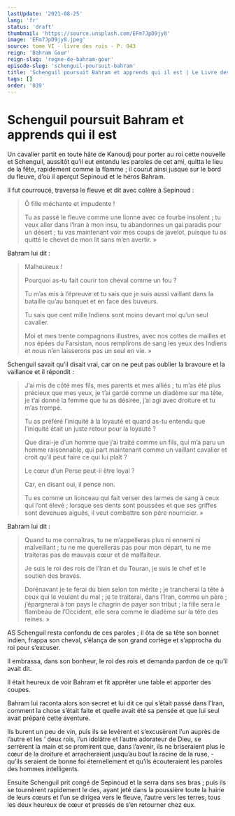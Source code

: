 ```yaml
---
lastUpdate: '2021-08-25'
lang: 'fr'
status: 'draft'
thumbnail: 'https://source.unsplash.com/EFm7JpD9jy8'
image: 'EFm7JpD9jy8.jpeg'
source: tome VI - livre des rois - P. 043
reign: 'Bahram Gour'
reign-slug: 'regne-de-bahram-gour'
episode-slug: 'schenguil-poursuit-bahram'
title: 'Schenguil poursuit Bahram et apprends qui il est | Le Livre des Rois | Shâhnâmeh'
tags: []
order: '039'
---
```


<!-- LTeX: language=fr -->

# Schenguil poursuit Bahram et apprends qui il est

Un cavalier partit en toute hâte de Kanoudj pour porter au roi cette nouvelle et Schenguil, aussitôt qu’il eut entendu les paroles de cet ami, quitta le lieu de la fête, rapidement comme la flamme ; il courut ainsi jusque sur le bord du fleuve, d’où il aperçut Sepinoud et le héros Bahram.

Il fut courroucé, traversa le fleuve et dit avec colère à Sepinoud :

> Ô fille méchante et impudente !
>
> Tu as passé le fleuve comme une lionne avec ce fourbe insolent ; tu veux aller dans l’Iran à mon insu, tu abandonnes un gai paradis pour un désert ; tu vas maintenant voir mes coups de javelot, puisque tu as quitté le chevet de mon lit sans m’en avertir. »

Bahram lui dit :

> Malheureux !
>
> Pourquoi as-tu fait courir ton cheval comme un fou ?
>
> Tu m’as mis à l’épreuve et tu sais que je suis aussi vaillant dans la bataille qu’au banquet et en face des buveurs.
>
> Tu sais que cent mille Indiens sont moins devant moi qu’un seul cavalier.
>
> Moi et mes trente compagnons illustres, avec nos cottes de mailles et nos épées du Farsistan, nous remplirons de sang les yeux des Indiens et nous n’en laisserons pas un seul en vie. »

Schenguil savait qu’il disait vrai, car on ne peut pas oublier la bravoure et la vaillance et il répondit :

> J’ai mis de côté mes fils, mes parents et mes alliés ; tu m’as été plus précieux que mes yeux, je t’ai gardé comme un diadème sur ma tête, je t’ai donné la femme que tu as désirée, j’ai agi avec droiture et tu m’as trompé.
>
> Tu as préféré l’iniquité à la loyauté et quand as-tu entendu que l’iniquité était un juste retour pour la loyauté ?
>
> Que dirai-je d’un homme que j’ai traité comme un fils, qui m’a paru un homme raisonnable, qui part maintenant comme un vaillant cavalier et croit qu’il peut faire ce qui lui plaît ?
>
> Le cœur d’un Perse peut-il être loyal ?
>
> Car, en disant oui, il pense non.
>
> Tu es comme un lionceau qui fait verser des larmes de sang à ceux qui l’ont élevé ; lorsque ses dents sont poussées et que ses griffes sont devenues aiguës, il veut combattre son père nourricier. »

Bahram lui dit :

> Quand tu me connaîtras, tu ne m’appelleras plus ni ennemi ni malveillant ; tu ne me querelleras pas pour mon départ, tu ne me traiteras pas de mauvais cœur et de malfaiteur.
>
> Je suis le roi des rois de l’Iran et du Touran, je suis le chef et le soutien des braves.
>
> Dorénavant je te ferai du bien selon ton mérite ; je trancherai la tête à ceux qui le veulent du mal ; je te traiterai, dans l’Iran, comme un père ; j’épargnerai à ton pays le chagrin de payer son tribut ; la fille sera le flambeau de l’Occident, elle sera comme le diadème sur la tête des reines. »

AS Schenguil resta confondu de ces paroles ; il ôta de sa tête son bonnet indien, frappa son cheval, s’élança de son grand cortège et s’approcha du roi pour s’excuser.

Il embrassa, dans son bonheur, le roi des rois et demanda pardon de ce qu’il avait dit.

Il était heureux de voir Bahram et fit apprêter une table et apporter des coupes.

Bahram lui raconta alors son secret et lui dit ce qui s’était passé dans l’Iran, comment la chose s’était faite et quelle avait été sa pensée et que lui seul avait préparé cette aventure.

Ils burent un peu de vin, puis ils se levèrent et s’excusèrent l’un auprès de l’autre et les ’
deux rois, l’un idolâtre et l’autre adorateur de Dieu, se serrèrent la main et se promirent que, dans l’avenir, ils ne briseraient plus le cœur de la droiture et arracheraient jusqu’au bout la racine de la ruse, -qu’ils seraient de bonne foi éternellement et qu’ils écouteraient les paroles des hommes intelligents.

Ensuite Schenguil prit congé de Sepinoud et la serra dans ses bras ; puis ils se tournèrent rapidement le des, ayant jeté dans la poussière toute la haine de leurs cœurs et l’un se dirigea vers le fleuve, l’autre vers les terres, tous les deux heureux de cœur et pressés de s’en retourner chez eux.
